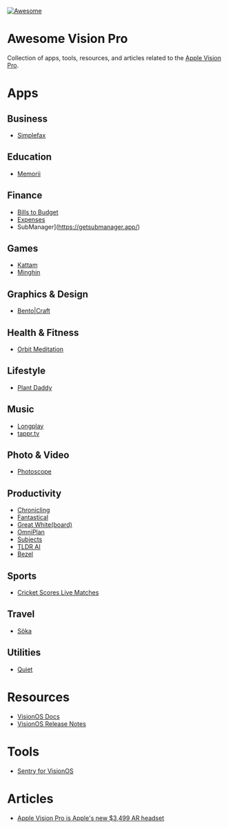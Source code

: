 <a href="https://awesome.re">
    <img src="https://awesome.re/badge.svg" alt="Awesome">
</a>

# Awesome Vision Pro
Collection of apps, tools, resources, and articles related to the [Apple Vision Pro](https://www.apple.com/apple-vision-pro/).

# Apps
## Business
- [Simplefax](https://furnacecreek.org/simplefax/vision)

## Education
- [Memorii](https://www.studioamanga.com/memorii/) 

## Finance
- [Bills to Budget](https://apps.apple.com/us/app/bills-to-budget/id1636872963)
- [Expenses](https://getexpenses.app)
- SubManager](https://getsubmanager.app/)

## Games
- [Kattam](https://apps.apple.com/us/app/kattam/id6476475799)
- [Minghin](https://minghin.letvar.io)

## Graphics & Design
- [Bento|Craft](https://thatvirtualboy.com/bentocraft)

## Health & Fitness
- [Orbit Meditation](https://orbitmeditationapp.com/)

## Lifestyle
- [Plant Daddy](https://plantdaddy.app) 

## Music
- [Longplay](https://longplay.rocks)
- [tappr.tv](https://www.tappr.tv)

## Photo & Video
- [Photoscope](https://leitmotif.dev/photoscope)

## Productivity
- [Chronicling](https://chroniclingapp.com/2024/01/apple-vision-pro-launch-ready/)
- [Fantastical](https://flexibits.com/blog/2023/08/sneaking-a-peek-at-fantastical-on-apple-vision-pro/)
- [Great White(board)](https://www.swankyshark.com/great-white-board.html)
- [OmniPlan](https://www.omnigroup.com/blog/omniplan-coming-to-apple-vision-pro)
- [Subjects](https://eyen.fr/subjects/)
- [TLDR AI](https://apps.apple.com/us/app/tldr-ai/id6449050657)
- [Bezel](https://getbezel.app/vision/)

## Sports
- [Cricket Scores Live Matches](https://apps.apple.com/us/app/cricket-scores-live-matches/id1616385207)

## Travel
- [Söka](https://soka.appdeco.ca)

## Utilities
- [Quiet](https://petercammeraat.net/projects/quiet/)


# Resources
- [VisionOS Docs](https://developer.apple.com/visionos/)
- [VisionOS Release Notes](https://developer.apple.com/documentation/visionos-release-notes/visionos-release-notes)


# Tools
- [Sentry for VisionOS](https://docs.sentry.io/platforms/apple/guides/visionos/)


# Articles
- [Apple Vision Pro is Apple's new $3,499 AR headset](https://www.theverge.com/2023/6/5/23738968/apple-vision-pro-ar-headset-features-specs-price-release-date-wwdc-2023)
